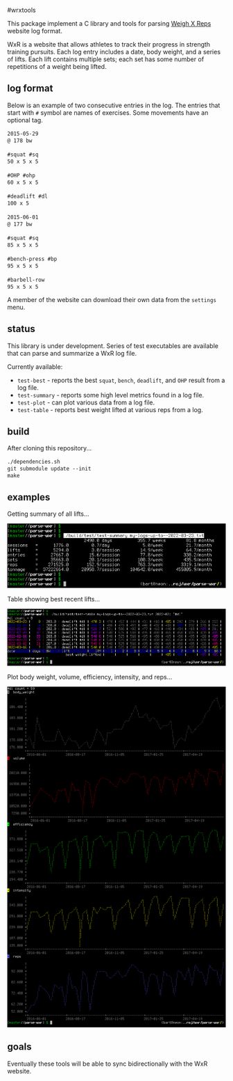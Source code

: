 #wrxtools

This package implement a C library and tools for parsing
[Weigh X Reps](http://weightxreps.net) website log format.

WxR is a website that allows athletes to track their progress
in strength training pursuits.  Each log entry includes a date,
body weight, and a series of lifts.  Each lift contains multiple
sets; each set has some number of repetitions of a weight being lifted.

## log format

Below is an example of two consecutive entries in the log.
The entries that start with `#` symbol are names of exercises.  Some
movements have an optional tag.

```
2015-05-29
@ 178 bw

#squat #sq
50 x 5 x 5

#OHP #ohp
60 x 5 x 5

#deadlift #dl
100 x 5

2015-06-01
@ 177 bw

#squat #sq
85 x 5 x 5

#bench-press #bp
95 x 5 x 5

#barbell-row
95 x 5 x 5
```

A member of the website can download their own data from the `settings` menu.

## status

This library is under development.  Series of test executables are available
that can parse and summarize a WxR log file.

Currently available:

* `test-best` - reports the best `squat`, `bench`, `deadlift`, and `OHP` result from a log file.
* `test-summary` - reports some high level metrics found in a log file.
* `test-plot` - can plot various data from a log file.
* `test-table` - reports best weight lifted at various reps from a log.

## build

After cloning this repository...

```
./dependencies.sh
git submodule update --init
make
```

## examples

Getting summary of all lifts...

<img src='examples/test-summary.png'>

Table showing best recent lifts...

<img src='examples/test-table.png'>

Plot body weight, volume, efficiency, intensity, and reps...

<img src='examples/test-plot.png'>

## goals

Eventually these tools will be able to sync bidirectionally with the WxR website.
